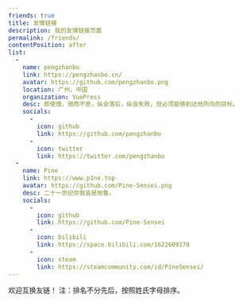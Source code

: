 ```yaml
---
friends: true
title: 友情链接
description: 我的友情链接页面
permalink: /friends/
contentPosition: after
list:
  -
    name: pengzhanbo
    link: https://pengzhanbo.cn/
    avatar: https://github.com/pengzhanbo.png
    location: 广州，中国
    organization: VuePress
    desc: 即使慢，驰而不息，纵会落后，纵会失败，但必须能够到达他所向的目标。
    socials:
      -
        icon: github
        link: https://github.com/pengzhanbo
      -
        icon: twitter
        link: https://twitter.com/pengzhanbo
  -
    name: Pine
    link: https://www.p1ne.top
    avatar: https://github.com/Pine-Sensei.png
    desc: 二十一世纪你我皆是帕鲁。
    socials:
      -
        icon: github
        link: https://github.com/Pine-Sensei
      -
        icon: bilibili
        link: https://space.bilibili.com/1622609178
      -
        icon: steam
        link: https://steamcommunity.com/id/PineSensei/
---
```

欢迎互换友链！
注：排名不分先后，按照姓氏字母排序。

<!-- 可以添加更多自定义内容 -->
